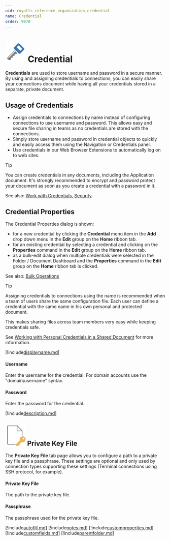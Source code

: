 ```yaml
---
uid: royalts_reference_organization_credential
name: Credential
order: 9970
---
```


# ![](/r2021/images/RoyalTS/Application/SVG_PageCredential_32.svg#img_header) Credential
**Credentials** are used to store username and password in a secure manner. By using and assigning credentials to connections, you can easily share your connections document while having all your credentials stored in a separate, private document.

## Usage of Credentials
- Assign credentials to connections by name instead of configuring connections to use username and password. This allows easy and secure file sharing in teams as no credentials are stored with the connections.
- Simply store username and password in credential objects to quickly and easily access them using the Navigation or Credentials panel.
- Use credentials in our Web Browser Extensions to automatically log on to web sites.

> [!Tip]
> You can create credentials in any documents, including the Application document. It's strongly recommended to encrypt and password protect your document as soon as you create a credential with a password in it.

See also: [Work with Credentials](xref:royalts_tutorials_credentials), [Security](xref:royalts_intro_security)

## Credential Properties
The Credential Properties dialog is shown:

- for a new credential by clicking the **Credential** menu item in the **Add** drop down menu in the **Edit** group on the **Home** ribbon tab.
- for an existing credential by selecting a credential and clicking on the **Properties** command in the **Edit** group on the **Home** ribbon tab.
- as a bulk-edit dialog when multiple credentials were selected in the Folder / Document Dashboard and the **Properties** command in the **Edit** group on the **Home** ribbon tab is clicked. 
 
See also: [Bulk Operations](royalts_tutorials_bulk)

> [!Tip]
> Assigning credentials to connections using the name is recommended when a team of users share the same configuration file. Each user can define a credential with the same name in his own personal and protected document.
> 
> This makes sharing files across team members very easy while keeping credentials safe.
> 
> See [Working with Personal Credentials in a Shared Document](xref:royalts_tutorials_credentials#working-with-personal-credentials-and-a-shared-document) for more information.

[!include[displayname.md](~/royalts/_shared/displayname.md)]

#### Username
Enter the username for the credential. For domain accounts use the "domain\username" syntax.

#### Password
Enter the password for the credential.

[!include[description.md](~/royalts/_shared/description.md)]

## ![](/r2021/images/RoyalTS/Application/SVG_PageKeyFile_32.svg#img_header) Private Key File
The **Private Key File** tab page allows you to configure a path to a private key file and a passphrase. These settings are optional and only used by connection types supporting these settings (Terminal connections using SSH protocol, for example).

#### Private Key File
The path to the private key file.

#### Passphrase
The passphrase used for the private key file.

[!include[autofill.md](~/royalts/_shared/autofill.md)]
[!include[notes.md](~/royalts/_shared/notes.md)]
[!include[customproperties.md](~/royalts/_shared/customproperties.md)]
[!include[customfields.md](~/royalts/_shared/customfields.md)]
[!include[parentfolder.md](~/royalts/_shared/parentfolder.md)]
